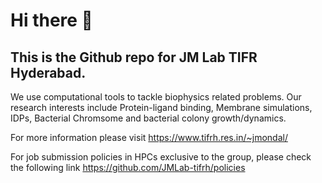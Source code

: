 # Hi there 👋
## This is the Github repo for JM Lab TIFR Hyderabad.
We use computational tools to tackle biophysics related problems. Our research interests include Protein-ligand binding, Membrane simulations,
IDPs, Bacterial Chromsome and bacterial colony growth/dynamics.

For more information please visit https://www.tifrh.res.in/~jmondal/

For job submission policies in HPCs exclusive to the group, please check the following link https://github.com/JMLab-tifrh/policies
